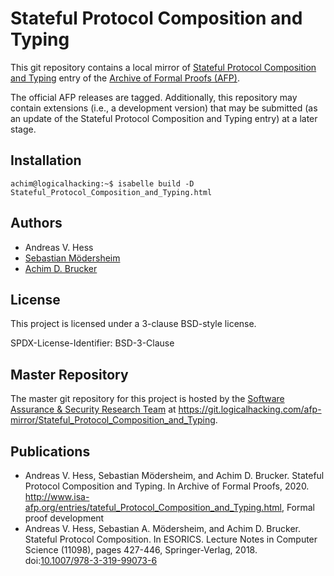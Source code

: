 # Stateful Protocol Composition and Typing 

This git repository contains a local mirror of
[Stateful Protocol Composition and Typing](https://www.isa-afp.org/entries/Stateful_Protocol_Composition_and_Typing.html)
entry of the
[Archive of Formal Proofs (AFP)](https://www.isa-afp.org).

The official AFP releases are tagged. Additionally, this repository
may contain extensions (i.e., a development version) that may be
submitted (as an update of the Stateful Protocol Composition and Typing entry) at a later stage.

## Installation

```console
achim@logicalhacking:~$ isabelle build -D Stateful_Protocol_Composition_and_Typing.html
```

## Authors

* Andreas V. Hess
* [Sebastian Mödersheim](https://people.compute.dtu.dk/samo/)
* [Achim D. Brucker](http://www.brucker.ch/)

## License

This project is licensed under a 3-clause BSD-style license.

SPDX-License-Identifier: BSD-3-Clause

## Master Repository

The master git repository for this project is hosted by the [Software
Assurance & Security Research Team](https://logicalhacking.com) at
<https://git.logicalhacking.com/afp-mirror/Stateful_Protocol_Composition_and_Typing>.

## Publications

* Andreas V. Hess, Sebastian Mödersheim, and Achim D. Brucker. Stateful
  Protocol Composition and Typing. In Archive of Formal Proofs, 2020. 
  <http://www.isa-afp.org/entries/tateful_Protocol_Composition_and_Typing.html>, 
  Formal proof development
* Andreas V. Hess, Sebastian A. Mödersheim, and Achim D. Brucker. Stateful 
  Protocol Composition. In ESORICS. Lecture Notes in Computer Science (11098),
  pages 427-446, Springer-Verlag, 2018. doi:[10.1007/978-3-319-99073-6](https://dx.doi.org/10.1007/978-3-319-99073-6) 
